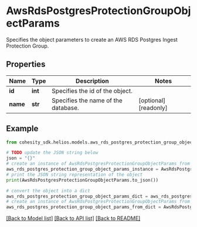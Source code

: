 # AwsRdsPostgresProtectionGroupObjectParams

Specifies the object parameters to create an AWS RDS Postgres Ingest Protection Group.

## Properties

Name | Type | Description | Notes
------------ | ------------- | ------------- | -------------
**id** | **int** | Specifies the id of the object. | 
**name** | **str** | Specifies the name of the database. | [optional] [readonly] 

## Example

```python
from cohesity_sdk.helios.models.aws_rds_postgres_protection_group_object_params import AwsRdsPostgresProtectionGroupObjectParams

# TODO update the JSON string below
json = "{}"
# create an instance of AwsRdsPostgresProtectionGroupObjectParams from a JSON string
aws_rds_postgres_protection_group_object_params_instance = AwsRdsPostgresProtectionGroupObjectParams.from_json(json)
# print the JSON string representation of the object
print(AwsRdsPostgresProtectionGroupObjectParams.to_json())

# convert the object into a dict
aws_rds_postgres_protection_group_object_params_dict = aws_rds_postgres_protection_group_object_params_instance.to_dict()
# create an instance of AwsRdsPostgresProtectionGroupObjectParams from a dict
aws_rds_postgres_protection_group_object_params_from_dict = AwsRdsPostgresProtectionGroupObjectParams.from_dict(aws_rds_postgres_protection_group_object_params_dict)
```
[[Back to Model list]](../README.md#documentation-for-models) [[Back to API list]](../README.md#documentation-for-api-endpoints) [[Back to README]](../README.md)


